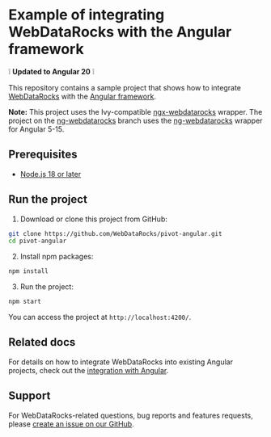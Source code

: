 # Example of integrating WebDataRocks with the Angular framework

:grey_exclamation: **Updated to Angular 20** :grey_exclamation:

This repository contains a sample project that shows how to integrate [WebDataRocks](https://www.webdatarocks.com/) with the [Angular framework](https://angular.dev/).

**Note:** This project uses the Ivy-compatible [ngx-webdatarocks](https://github.com/WebDataRocks/ngx-webdatarocks) wrapper. The project on the [ng-webdatarocks](https://github.com/WebDataRocks/pivot-angular/tree/ng-webdatarocks) branch uses the [ng-webdatarocks](https://github.com/WebDataRocks/ng-webdatarocks) wrapper for Angular 5-15.

## Prerequisites

- [Node.js 18 or later](https://nodejs.org/en)

## Run the project

1. Download or clone this project from GitHub:
```bash
git clone https://github.com/WebDataRocks/pivot-angular.git
cd pivot-angular
```
2. Install npm packages:
```bash
npm install
```
3. Run the project:
```bash
npm start
```
You can access the project at `http://localhost:4200/`.

## Related docs

For details on how to integrate WebDataRocks into existing Angular projects, check out the [integration with Angular](https://www.webdatarocks.com/doc/angular/how-to-start-online-reporting/).

## Support

For WebDataRocks-related questions, bug reports and features requests, please [create an issue on our GitHub](https://github.com/WebDataRocks/web-pivot-table/issues).

